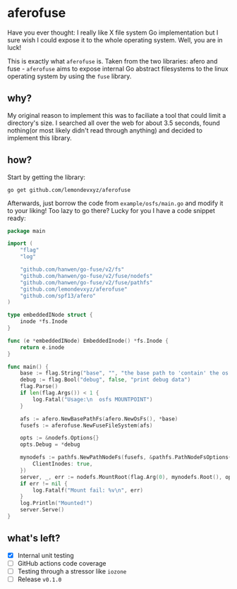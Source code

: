 # aferofuse
Have you ever thought: I really like X file system Go implementation but I sure wish I could expose it to the whole operating system. Well, you are in luck!

This is exactly what `aferofuse` is. Taken from the two libraries: afero and fuse - `aferofuse` aims to expose internal Go abstract filesystems to the linux operating system by using the `fuse` library.

## why?
My original reason to implement this was to faciliate a tool that could limit a directory's size. I searched all over the web for about 3.5 seconds, found nothing(or most likely didn't read through anything) and decided to implement this library.

## how?
Start by getting the library:
``` shell
go get github.com/lemondevxyz/aferofuse
```

Afterwards, just borrow the code from `example/osfs/main.go` and modify it to your liking! Too lazy to go there? Lucky for you I have a code snippet ready:
```go
package main

import (
    "flag"
    "log"

    "github.com/hanwen/go-fuse/v2/fs"
    "github.com/hanwen/go-fuse/v2/fuse/nodefs"
    "github.com/hanwen/go-fuse/v2/fuse/pathfs"
    "github.com/lemondevxyz/aferofuse"
    "github.com/spf13/afero"
)

type embeddedINode struct {
    inode *fs.Inode
}

func (e *embeddedINode) EmbeddedInode() *fs.Inode {
    return e.inode
}

func main() {
    base := flag.String("base", "", "the base path to 'contain' the os filesystem")
    debug := flag.Bool("debug", false, "print debug data")
    flag.Parse()
    if len(flag.Args()) < 1 {
        log.Fatal("Usage:\n  osfs MOUNTPOINT")
    }

    afs := afero.NewBasePathFs(afero.NewOsFs(), *base)
    fusefs := aferofuse.NewFuseFileSystem(afs)

    opts := &nodefs.Options{}
    opts.Debug = *debug

    mynodefs := pathfs.NewPathNodeFs(fusefs, &pathfs.PathNodeFsOptions{
        ClientInodes: true,
    })
    server, _, err := nodefs.MountRoot(flag.Arg(0), mynodefs.Root(), opts)
    if err != nil {
        log.Fatalf("Mount fail: %v\n", err)
    }
    log.Println("Mounted!")
    server.Serve()
}

```

## what's left?
- [x] Internal unit testing
- [ ] GitHub actions code coverage
- [ ] Testing through a stressor like `iozone`
- [ ] Release `v0.1.0`
